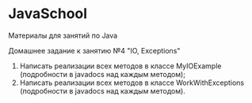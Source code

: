 # JavaSchool
Материалы для занятий по Java

Домашнее задание к занятию №4 "IO, Exceptions"

1. Написать реализации всех методов в классе MyIOExample (подробности в javadocs над каждым методом);
2. Написать реализации всех методов в классе WorkWithExceptions (подробности в javadocs над каждым методом).

